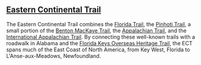 <h2><a href="easterncontinentaltrail/">Eastern Continental Trail</a></h2>

The Eastern Continental Trail combines the [Florida Trail][ft], the [Pinhoti Trail][pt], a small portion of the [Benton MacKaye Trail][bmt], the [Appalachian Trail][at], and the [International Appalachian Trail][iat]. By connecting these well-known trails with a roadwalk in Alabama and the [Florida Keys Overseas Heritage Trail][keys], the ECT spans much of the East Coast of North America, from Key West, Florida to L'Anse-aux-Meadows, Newfoundland.

[at]: https://appalachiantrail.org/
[bmt]: http://www.bmta.org/
[ft]: https://www.floridatrail.org/
[iat]: https://iat-sia.org/
[keys]: https://www.floridastateparks.org/parks-and-trails/florida-keys-overseas-heritage-trail
[pt]: http://www.pinhotitrailalliance.org/